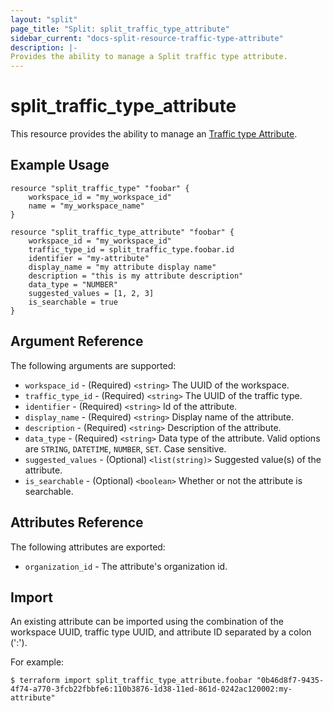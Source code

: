 ```yaml
---
layout: "split"
page_title: "Split: split_traffic_type_attribute"
sidebar_current: "docs-split-resource-traffic-type-attribute"
description: |-
Provides the ability to manage a Split traffic type attribute.
---
```


# split_traffic_type_attribute

This resource provides the ability to manage an [Traffic type Attribute](https://help.split.io/hc/en-us/articles/360020793231-Target-with-custom-attributes).

## Example Usage

```hcl-terraform
resource "split_traffic_type" "foobar" {
	workspace_id = "my_workspace_id"
	name = "my_workspace_name"
}

resource "split_traffic_type_attribute" "foobar" {
	workspace_id = "my_workspace_id"
	traffic_type_id = split_traffic_type.foobar.id
	identifier = "my-attribute"
	display_name = "my attribute display name"
	description = "this is my attribute description"
	data_type = "NUMBER"
	suggested_values = [1, 2, 3]
	is_searchable = true
}
```

## Argument Reference

The following arguments are supported:

* `workspace_id` - (Required) `<string>` The UUID of the workspace.
* `traffic_type_id` - (Required) `<string>` The UUID of the traffic type.
* `identifier` - (Required) `<string>` Id of the attribute.
* `display_name` - (Required) `<string>` Display name of the attribute.
* `description` - (Required) `<string>` Description of the attribute.
* `data_type` - (Required) `<string>` Data type of the attribute. Valid options are `STRING`, `DATETIME`, `NUMBER`, `SET`.
   Case sensitive.
* `suggested_values` - (Optional) `<list(string)>` Suggested value(s) of the attribute.
* `is_searchable` - (Optional) `<boolean>` Whether or not the attribute is searchable.

## Attributes Reference

The following attributes are exported:

* `organization_id` - The attribute's organization id.

## Import

An existing attribute can be imported using the combination of the workspace UUID, traffic type UUID,
and attribute ID separated by a colon (':').

For example:

```shell script
$ terraform import split_traffic_type_attribute.foobar "0b46d8f7-9435-4f74-a770-3fcb22fbbfe6:110b3876-1d38-11ed-861d-0242ac120002:my-attribute"
```
